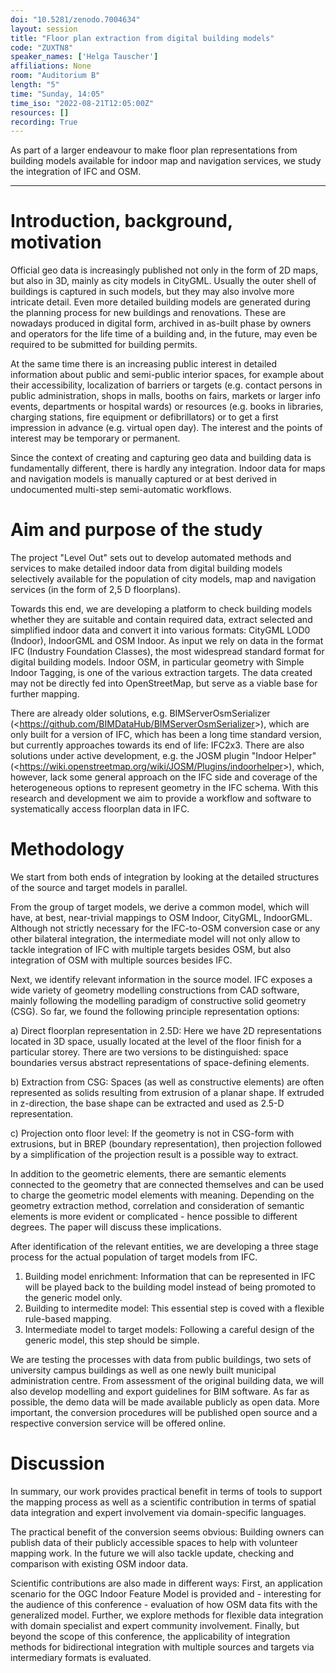 ```yaml
---
doi: "10.5281/zenodo.7004634"
layout: session
title: "Floor plan extraction from digital building models"
code: "ZUXTN8"
speaker_names: ['Helga Tauscher']
affiliations: None
room: "Auditorium B"
length: "5"
time: "Sunday, 14:05"
time_iso: "2022-08-21T12:05:00Z"
resources: []
recording: True
---
```


As part of a larger endeavour to make floor plan representations from building models available for indoor map and navigation services, we study the integration of  IFC and OSM.

<hr>

# Introduction, background, motivation

Official geo data is increasingly published not only in the form of 2D maps,
but also in 3D, mainly as city models in CityGML. Usually the outer shell of
buildings is captured in such models, but they may also involve more intricate
detail. Even more detailed building models are generated during the planning
process for new buildings and renovations. These are nowadays produced in
digital form, archived in as-built phase by owners and operators for the life
time of a building and, in the future, may even be required to be submitted for
building permits.

At the same time there is an increasing public interest in detailed information
about public and semi-public interior spaces, for example about their
accessibility, localization of barriers or targets (e.g. contact persons in
public administration, shops in malls, booths on fairs, markets or larger info
events, departments or hospital wards) or resources (e.g. books in libraries,
charging stations, fire equipment or defibrillators) or to get a first
impression in advance (e.g. virtual open day). The interest and the points of
interest may be temporary or permanent.

Since the context of creating and capturing geo data and building data is
fundamentally different, there is hardly any integration. Indoor data for maps
and navigation models is manually captured or at best derived in undocumented
multi-step semi-automatic workflows.


# Aim and purpose of the study

The project &#34;Level Out&#34; sets out to develop automated methods and services to
make detailed indoor data from digital building models selectively available
for the population of city models, map and navigation services  (in the form of
2,5 D floorplans).

Towards this end, we are developing a platform to check building models whether
they are suitable and contain required data, extract selected and simplified
indoor data and convert it into various formats: CityGML LOD0 (Indoor),
IndoorGML and OSM Indoor.  As input we rely on data in the format IFC (Industry
Foundation Classes), the most widespread standard format for digital building
models.  Indoor OSM, in particular geometry with Simple Indoor Tagging, is one
of the various extraction targets. The data created may not be directly fed
into OpenStreetMap, but serve as a viable base for further mapping.

There are already older solutions, e.g. BIMServerOsmSerializer
(&lt;https://github.com/BIMDataHub/BIMServerOsmSerializer&gt;), which are only built
for a version of IFC, which has been a long time standard version, but
currently approaches towards its end of life: IFC2x3.  There are also solutions
under active development, e.g. the JOSM plugin &#34;Indoor Helper&#34;
(&lt;https://wiki.openstreetmap.org/wiki/JOSM/Plugins/indoorhelper&gt;), which,
however, lack some general approach on the IFC side and coverage of the
heterogeneous options to represent geometry in the IFC schema.  With this
research and development we aim to provide a workflow and software to
systematically access floorplan data in IFC.


# Methodology

We start from both ends of integration by looking at the detailed structures of
the source and target models in parallel.

From the group of target models, we derive a common model, which will have, at
best, near-trivial mappings to OSM Indoor, CityGML, IndoorGML. Although not
strictly necessary for the IFC-to-OSM conversion case or any other bilateral
integration, the intermediate model will not only allow to tackle integration
of IFC with multiple targets besides OSM, but also integration of OSM with
multiple sources besides IFC.

Next, we identify relevant information in the source model. IFC exposes a wide
variety of geometry modelling constructions from CAD software, mainly following
the modelling paradigm of constructive solid geometry (CSG). So far, we found
the following principle representation options:

a) Direct floorplan representation in 2.5D: Here we have 2D representations
   located in 3D space, usually located at the level of the floor finish for a
   particular storey. There are two versions to be distinguished: space
   boundaries versus abstract representations of space-defining elements.

b) Extraction from CSG: Spaces (as well as constructive elements) are often
   represented as solids resulting from extrusion of a planar shape. If extruded
   in z-direction, the base shape can be extracted and used as 2.5-D
   representation.

c) Projection onto floor level: If the geometry is not in CSG-form with
   extrusions, but in BREP (boundary representation), then projection followed by
   a simplification of the projection result is a possible way to extract.

In addition to the geometric elements, there are semantic elements connected to
the geometry that are connected themselves and can be used to charge the
geometric model elements with meaning. Depending on the geometry extraction
method, correlation and consideration of semantic elements is more evident or
complicated - hence possible to different degrees. The paper will discuss these
implications.

After identification of the relevant entities, we are developing a three stage
process for the actual population of target models from IFC.

1. Building model enrichment: Information that can be represented in IFC will
   be played back to the building model instead of being promoted to the generic
   model only.
2. Building to intermedite model: This essential step is coved with a flexible
   rule-based mapping.
3. Intermediate model to target models: Following a careful design of the
   generic model, this step should be simple.

We are testing the processes with data from public buildings, two sets of
university campus buildings as well as one newly built municipal administration
centre. From assessment of the original building data, we will also develop
modelling and export guidelines for BIM software. As far as possible, the demo
data will be made available publicly as open data. More important, the
conversion procedures will be published open source and a respective conversion
service will be offered online.


# Discussion

In summary, our work provides practical benefit in terms of tools to support
the mapping process as well as a scientific contribution in terms of spatial
data integration and expert involvement via domain-specific languages.

The practical benefit of the conversion seems obvious: Building owners can
publish data of their publicly accessible spaces to help with volunteer mapping
work. In the future we will also tackle update, checking and comparison with
existing OSM indoor data.

Scientific contributions are also made in different ways: First, an application
scenario for the OGC Indoor Feature Model is provided and - interesting for the
audience of this conference - evaluation of how OSM data fits with the
generalized model. Further, we explore methods for flexible data integration
with domain specialist and expert community involvement. Finally, but beyond
the scope of this conference, the applicability of integration methods for
bidirectional integration with  multiple sources and targets via intermediary
formats is evaluated.

